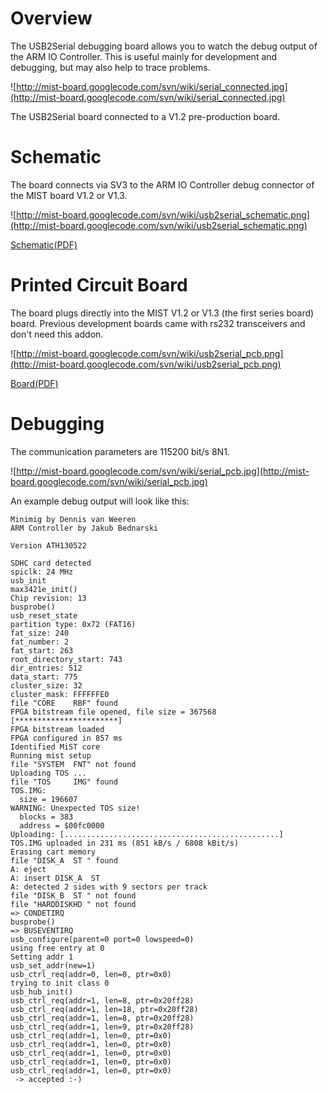 # Overview #

The USB2Serial debugging board allows you to watch the debug output of the ARM IO Controller. This is useful mainly for development and debugging, but may also help to trace problems.

![http://mist-board.googlecode.com/svn/wiki/serial_connected.jpg](http://mist-board.googlecode.com/svn/wiki/serial_connected.jpg)

The USB2Serial board connected to a V1.2 pre-production board.

# Schematic #

The board connects via SV3 to the ARM IO Controller debug connector of the MIST board V1.2 or V1.3.

![http://mist-board.googlecode.com/svn/wiki/usb2serial_schematic.png](http://mist-board.googlecode.com/svn/wiki/usb2serial_schematic.png)

[Schematic(PDF)](http://mist-board.googlecode.com/svn/wiki/usb2serial_schematic.pdf)

# Printed Circuit Board #

The board plugs directly into the MIST V1.2 or V1.3 (the first series board) board. Previous development boards came with rs232 transceivers and don't need this addon.

![http://mist-board.googlecode.com/svn/wiki/usb2serial_pcb.png](http://mist-board.googlecode.com/svn/wiki/usb2serial_pcb.png)

[Board(PDF)](http://mist-board.googlecode.com/svn/wiki/usb2serial_pcb.pdf)

# Debugging #

The communication parameters are 115200 bit/s 8N1.

![http://mist-board.googlecode.com/svn/wiki/serial_pcb.jpg](http://mist-board.googlecode.com/svn/wiki/serial_pcb.jpg)

An example debug output will look like this:

```
Minimig by Dennis van Weeren
ARM Controller by Jakub Bednarski

Version ATH130522

SDHC card detected
spiclk: 24 MHz
usb_init
max3421e_init()
Chip revision: 13
busprobe()
usb_reset_state
partition type: 0x72 (FAT16)
fat_size: 240
fat_number: 2
fat_start: 263
root_directory_start: 743
dir_entries: 512
data_start: 775
cluster_size: 32
cluster_mask: FFFFFFE0
file "CORE    RBF" found
FPGA bitstream file opened, file size = 367568
[***********************]
FPGA bitstream loaded
FPGA configured in 857 ms
Identified MiST core
Running mist setup
file "SYSTEM  FNT" not found
Uploading TOS ...
file "TOS     IMG" found
TOS.IMG:
  size = 196607
WARNING: Unexpected TOS size!
  blocks = 383
  address = $00fc0000
Uploading: [................................................]
TOS.IMG uploaded in 231 ms (851 kB/s / 6808 kBit/s)
Erasing cart memory
file "DISK_A  ST " found
A: eject
A: insert DISK_A  ST 
A: detected 2 sides with 9 sectors per track
file "DISK_B  ST " not found
file "HARDDISKHD " not found
=> CONDETIRQ
busprobe()
=> BUSEVENTIRQ
usb_configure(parent=0 port=0 lowspeed=0)
using free entry at 0
Setting addr 1
usb_set_addr(new=1)
usb_ctrl_req(addr=0, len=0, ptr=0x0)
trying to init class 0
usb_hub_init()
usb_ctrl_req(addr=1, len=8, ptr=0x20ff28)
usb_ctrl_req(addr=1, len=18, ptr=0x20ff28)
usb_ctrl_req(addr=1, len=8, ptr=0x20ff28)
usb_ctrl_req(addr=1, len=9, ptr=0x20ff28)
usb_ctrl_req(addr=1, len=0, ptr=0x0)
usb_ctrl_req(addr=1, len=0, ptr=0x0)
usb_ctrl_req(addr=1, len=0, ptr=0x0)
usb_ctrl_req(addr=1, len=0, ptr=0x0)
usb_ctrl_req(addr=1, len=0, ptr=0x0)
 -> accepted :-)
```
